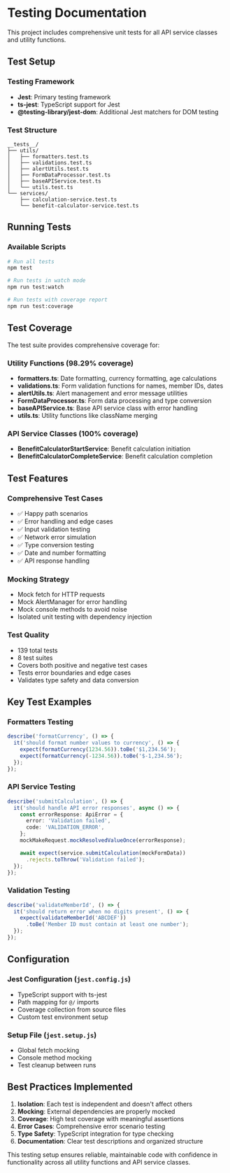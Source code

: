 # Testing Documentation

This project includes comprehensive unit tests for all API service classes and utility functions.

## Test Setup

### Testing Framework
- **Jest**: Primary testing framework
- **ts-jest**: TypeScript support for Jest
- **@testing-library/jest-dom**: Additional Jest matchers for DOM testing

### Test Structure
```
__tests__/
├── utils/
│   ├── formatters.test.ts
│   ├── validations.test.ts
│   ├── alertUtils.test.ts
│   ├── FormDataProcessor.test.ts
│   ├── baseAPIService.test.ts
│   └── utils.test.ts
└── services/
    ├── calculation-service.test.ts
    └── benefit-calculator-service.test.ts
```

## Running Tests

### Available Scripts
```bash
# Run all tests
npm test

# Run tests in watch mode
npm run test:watch

# Run tests with coverage report
npm run test:coverage
```

## Test Coverage

The test suite provides comprehensive coverage for:

### Utility Functions (98.29% coverage)
- **formatters.ts**: Date formatting, currency formatting, age calculations
- **validations.ts**: Form validation functions for names, member IDs, dates
- **alertUtils.ts**: Alert management and error message utilities
- **FormDataProcessor.ts**: Form data processing and type conversion
- **baseAPIService.ts**: Base API service class with error handling
- **utils.ts**: Utility functions like className merging

### API Service Classes (100% coverage)
- **BenefitCalculatorStartService**: Benefit calculation initiation
- **BenefitCalculatorCompleteService**: Benefit calculation completion

## Test Features

### Comprehensive Test Cases
- ✅ Happy path scenarios
- ✅ Error handling and edge cases
- ✅ Input validation testing
- ✅ Network error simulation
- ✅ Type conversion testing
- ✅ Date and number formatting
- ✅ API response handling

### Mocking Strategy
- Mock fetch for HTTP requests
- Mock AlertManager for error handling
- Mock console methods to avoid noise
- Isolated unit testing with dependency injection

### Test Quality
- 139 total tests
- 8 test suites
- Covers both positive and negative test cases
- Tests error boundaries and edge cases
- Validates type safety and data conversion

## Key Test Examples

### Formatters Testing
```typescript
describe('formatCurrency', () => {
  it('should format number values to currency', () => {
    expect(formatCurrency(1234.56)).toBe('$1,234.56');
    expect(formatCurrency(-1234.56)).toBe('$-1,234.56');
  });
});
```

### API Service Testing
```typescript
describe('submitCalculation', () => {
  it('should handle API error responses', async () => {
    const errorResponse: ApiError = {
      error: 'Validation failed',
      code: 'VALIDATION_ERROR',
    };
    mockMakeRequest.mockResolvedValueOnce(errorResponse);

    await expect(service.submitCalculation(mockFormData))
      .rejects.toThrow('Validation failed');
  });
});
```

### Validation Testing
```typescript
describe('validateMemberId', () => {
  it('should return error when no digits present', () => {
    expect(validateMemberId('ABCDEF'))
      .toBe('Member ID must contain at least one number');
  });
});
```

## Configuration

### Jest Configuration (`jest.config.js`)
- TypeScript support with ts-jest
- Path mapping for `@/` imports
- Coverage collection from source files
- Custom test environment setup

### Setup File (`jest.setup.js`)
- Global fetch mocking
- Console method mocking
- Test cleanup between runs

## Best Practices Implemented

1. **Isolation**: Each test is independent and doesn't affect others
2. **Mocking**: External dependencies are properly mocked
3. **Coverage**: High test coverage with meaningful assertions
4. **Error Cases**: Comprehensive error scenario testing
5. **Type Safety**: TypeScript integration for type checking
6. **Documentation**: Clear test descriptions and organized structure

This testing setup ensures reliable, maintainable code with confidence in functionality across all utility functions and API service classes.

